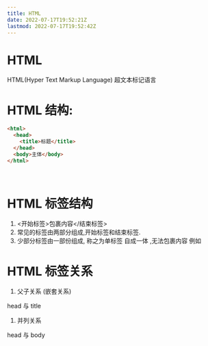 ```yaml
---
title: HTML
date: 2022-07-17T19:52:21Z
lastmod: 2022-07-17T19:52:42Z
---
```


# HTML

HTML(Hyper Text Markup Language) 超文本标记语言

# HTML 结构:

```html
<html>
  <head>
    <title>标题</title>
  </head>
  <body>主体</body>
</html>
```

‍

# HTML 标签结构

1. <开始标签>包裹内容</结束标签>
2. 常见的标签由两部分组成,开始标签和结束标签.
3. 少部分标签由一部份组成, 称之为单标签 自成一体 ,无法包裹内容 例如

# HTML 标签关系

1. 父子关系 (嵌套关系)

head 与 title

1. 并列关系

head 与 body

